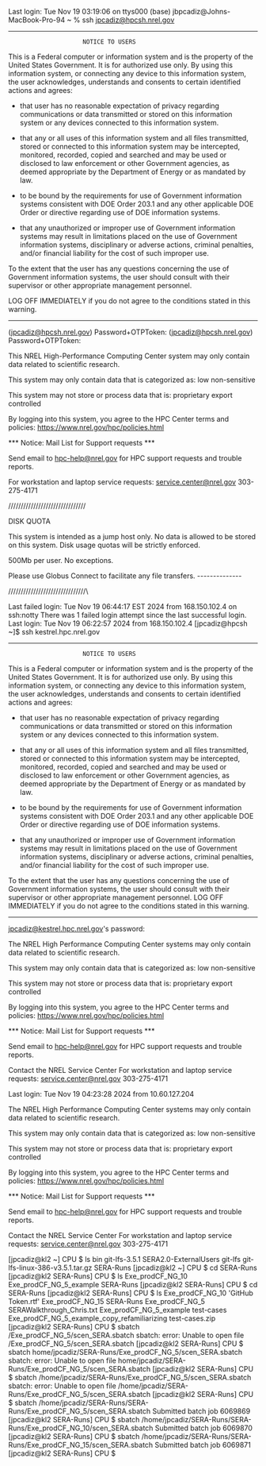 Last login: Tue Nov 19 03:19:06 on ttys000
(base) jbpcadiz@Johns-MacBook-Pro-94 ~ % ssh jpcadiz@hpcsh.nrel.gov

*****************************************************************************

                         NOTICE TO USERS

This is a Federal computer or information system and is the property
of the United States Government.  It is for authorized use only.
By using this information system, or connecting any device to this
information system, the user acknowledges, understands and consents
to certain identified actions and agrees:

  * that user has no reasonable expectation of privacy regarding
    communications or data transmitted or stored on this information
    system or any devices connected to this information system.

  * that any or all uses of this information system and all files
    transmitted, stored or connected to this information system may
    be intercepted, monitored, recorded, copied and searched and may
    be used or disclosed to law enforcement or other Government
    agencies, as deemed appropriate by the Department of Energy
    or as mandated by law.

  * to be bound by the requirements for use of Government information
    systems consistent with DOE Order 203.1 and any other applicable
    DOE Order or directive regarding use of DOE information systems.

  * that any unauthorized or improper use of Government information
    systems may result in limitations placed on the use of Government
    information systems, disciplinary or adverse actions, criminal
    penalties, and/or financial liability for the cost of such
    improper use.

To the extent that the user has any questions concerning the use of
Government information systems, the user should consult with their
supervisor or other appropriate management personnel.

  LOG OFF IMMEDIATELY if you do not agree to the conditions
  stated in this warning.

*****************************************************************************

(jpcadiz@hpcsh.nrel.gov) Password+OTPToken: 
(jpcadiz@hpcsh.nrel.gov) Password+OTPToken: 


This NREL High-Performance Computing Center system
may only contain data related to scientific research.

This system may only contain data that is
categorized as:
  low
  non-sensitive

This system may not store or process data that is:
  proprietary
  export controlled

By logging into this system, you agree to the
HPC Center terms and policies:
  https://www.nrel.gov/hpc/policies.html

 *** Notice: Mail List for Support requests ***

Send email to hpc-help@nrel.gov for HPC support
requests and trouble reports.

For workstation and laptop service requests:
  service.center@nrel.gov  303-275-4171


\/\/\/\/\/\/\/\/\/\/\/\/\/\/\/\/\/\/\/\/\/\/\/\/\/\/\/\/\/\/\/

  DISK QUOTA

  This system is intended as a jump host only.
  No data is allowed to be stored on this system.
  Disk usage quotas will be strictly enforced.

  500Mb per user. No exceptions.

  Please use Globus Connect to facilitate any file transfers.
             --------------

/\/\/\/\/\/\/\/\/\/\/\/\/\/\/\/\/\/\/\/\/\/\/\/\/\/\/\/\/\/\/\

Last failed login: Tue Nov 19 06:44:17 EST 2024 from 168.150.102.4 on ssh:notty
There was 1 failed login attempt since the last successful login.
Last login: Tue Nov 19 06:22:57 2024 from 168.150.102.4
[jpcadiz@hpcsh ~]$ ssh kestrel.hpc.nrel.gov

*****************************************************************************

                         NOTICE TO USERS

This is a Federal computer or information system and is the property of the
United States Government.  It is for authorized use only.  By using this
information system, or connecting any device to this information system, the
user acknowledges, understands and consents to certain identified actions and agrees:

  * that user has no reasonable expectation of privacy regarding communications
    or data transmitted or stored on this information system or any devices
    connected to this information system.

  * that any or all uses of this information system and all files transmitted,
    stored or connected to this information system may be intercepted, monitored,
    recorded, copied and searched and may be used or disclosed to law enforcement
    or other Government agencies, as deemed appropriate by the Department of Energy
    or as mandated by law. 

  * to be bound by the requirements for use of Government information systems
    consistent with DOE Order 203.1 and any other applicable DOE Order or directive
    regarding use of DOE information systems.  

  * that any unauthorized or improper use of Government information systems may
    result in limitations placed on the use of Government information systems,
    disciplinary or adverse actions, criminal penalties, and/or
    financial liability for the cost of such improper use.

To the extent that the user has any questions concerning the use of Government
information systems, the user should consult with their supervisor or other
appropriate management personnel.  LOG OFF IMMEDIATELY if you do not agree
to the conditions stated in this warning.

*****************************************************************************

jpcadiz@kestrel.hpc.nrel.gov's password: 


The NREL High Performance Computing Center systems
may only contain data related to scientific research.

This system may only contain data that is categorized as:
  low
  non-sensitive

This system may not store or process data that is:
  proprietary
  export controlled

By logging into this system, you agree to the HPC Center terms and policies:
  https://www.nrel.gov/hpc/policies.html

 *** Notice: Mail List for Support requests ***

Send email to hpc-help@nrel.gov for HPC support requests and trouble reports.

Contact the NREL Service Center For workstation and laptop service requests:
  service.center@nrel.gov  303-275-4171


Last login: Tue Nov 19 04:23:28 2024 from 10.60.127.204


The NREL High Performance Computing Center systems
may only contain data related to scientific research.

This system may only contain data that is categorized as:
  low
  non-sensitive

This system may not store or process data that is:
  proprietary
  export controlled

By logging into this system, you agree to the HPC Center terms and policies:
  https://www.nrel.gov/hpc/policies.html

 *** Notice: Mail List for Support requests ***

Send email to hpc-help@nrel.gov for HPC support requests and trouble reports.

Contact the NREL Service Center For workstation and laptop service requests:
  service.center@nrel.gov  303-275-4171


[jpcadiz@kl2 ~] CPU $ ls
bin      git-lfs-3.5.1                    SERA2.0-ExternalUsers
git-lfs  git-lfs-linux-386-v3.5.1.tar.gz  SERA-Runs
[jpcadiz@kl2 ~] CPU $ cd SERA-Runs
[jpcadiz@kl2 SERA-Runs] CPU $ ls
Exe_prodCF_NG_10  Exe_prodCF_NG_5_example  SERA-Runs
[jpcadiz@kl2 SERA-Runs] CPU $ cd SERA-Runs
[jpcadiz@kl2 SERA-Runs] CPU $ ls
 Exe_prodCF_NG_10                              'GitHub Token.rtf'
 Exe_prodCF_NG_15                               SERA-Runs
 Exe_prodCF_NG_5                                SERAWalkthrough_Chris.txt
 Exe_prodCF_NG_5_example                        test-cases
 Exe_prodCF_NG_5_example_copy_refamiliarizing   test-cases.zip
[jpcadiz@kl2 SERA-Runs] CPU $ sbatch /Exe_prodCF_NG_5/scen_SERA.sbatch
sbatch: error: Unable to open file /Exe_prodCF_NG_5/scen_SERA.sbatch
[jpcadiz@kl2 SERA-Runs] CPU $ sbatch home/jpcadiz/SERA-Runs/Exe_prodCF_NG_5/scen_SERA.sbatch
sbatch: error: Unable to open file home/jpcadiz/SERA-Runs/Exe_prodCF_NG_5/scen_SERA.sbatch
[jpcadiz@kl2 SERA-Runs] CPU $ sbatch /home/jpcadiz/SERA-Runs/Exe_prodCF_NG_5/scen_SERA.sbatch
sbatch: error: Unable to open file /home/jpcadiz/SERA-Runs/Exe_prodCF_NG_5/scen_SERA.sbatch
[jpcadiz@kl2 SERA-Runs] CPU $ sbatch /home/jpcadiz/SERA-Runs/SERA-Runs/Exe_prodCF_NG_5/scen_SERA.sbatch
Submitted batch job 6069869
[jpcadiz@kl2 SERA-Runs] CPU $ sbatch /home/jpcadiz/SERA-Runs/SERA-Runs/Exe_prodCF_NG_10/scen_SERA.sbatch
Submitted batch job 6069870
[jpcadiz@kl2 SERA-Runs] CPU $ sbatch /home/jpcadiz/SERA-Runs/SERA-Runs/Exe_prodCF_NG_15/scen_SERA.sbatch
Submitted batch job 6069871
[jpcadiz@kl2 SERA-Runs] CPU $ 
